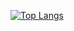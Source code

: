 
[![Top Langs](https://github-readme-stats.vercel.app/api/top-langs/?username=00f2ff&langs_count=10&layout=compact&lang=en&theme=swift)](https://github.com/anuraghazra/github-readme-stats)

<!--
**00f2ff/00f2ff** is a ✨ _special_ ✨ repository because its `README.md` (this file) appears on your GitHub profile.

Here are some ideas to get you started:

- 🔭 I’m currently working on ...
- 🌱 I’m currently learning ...
- 👯 I’m looking to collaborate on ...
- 🤔 I’m looking for help with ...
- 💬 Ask me about ...
- 📫 How to reach me: ...
- 😄 Pronouns: ...
- ⚡ Fun fact: ...
-->
